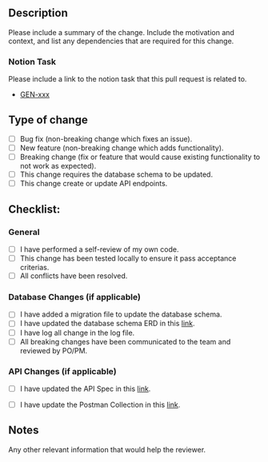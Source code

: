 ## Description
Please include a summary of the change. Include the motivation and context, and list any dependencies that are required for this change.

### Notion Task
Please include a link to the notion task that this pull request is related to.
- [GEN-xxx](https://www.notion.so/...)

## Type of change
- [ ] Bug fix (non-breaking change which fixes an issue).
- [ ] New feature (non-breaking change which adds functionality).
- [ ] Breaking change (fix or feature that would cause existing functionality to not work as expected).
- [ ] This change requires the database schema to be updated.
- [ ] This change create or update API endpoints.

## Checklist:
### General
- [ ] I have performed a self-review of my own code.
- [ ] This change has been tested locally to ensure it pass acceptance criterias.
- [ ] All conflicts have been resolved.

### Database Changes (if applicable)
- [ ] I have added a migration file to update the database schema.
- [ ] I have updated the database schema ERD in this [link](https://drive.google.com/file/d/1PIRXgwItsAAR-MePVI0IXLRpVyzC3cU6/view?usp=sharing).
- [ ] I have log all change in the log file.
- [ ] All breaking changes have been communicated to the team and reviewed by PO/PM.

### API Changes (if applicable)
- [ ] I have updated the API Spec in this [link](https://docs.google.com/document/d/1WdZVLshSQK6OIrvA4hru1lXAjbDNo5J1AguMZvRaz2g/edit?usp=drive_link).
- [ ] I have update the Postman Collection in this [link](https://www.postman.com/universal-meteor-717123/workspace/manhattan/collection/2573019-7ceeff4f-4d49-405e-8a8c-6dc813d91bad?action=share&creator=2573019).


## Notes
Any other relevant information that would help the reviewer.
